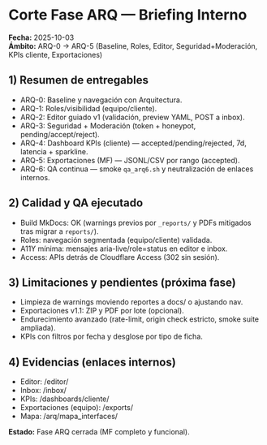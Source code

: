 # Corte Fase ARQ — Briefing Interno

**Fecha:** 2025-10-03  
**Ámbito:** ARQ-0 → ARQ-5 (Baseline, Roles, Editor, Seguridad+Moderación, KPIs cliente, Exportaciones)

## 1) Resumen de entregables
- ARQ-0: Baseline y navegación con Arquitectura.
- ARQ-1: Roles/visibilidad (equipo/cliente).
- ARQ-2: Editor guiado v1 (validación, preview YAML, POST a inbox).
- ARQ-3: Seguridad + Moderación (token + honeypot, pending/accept/reject).
- ARQ-4: Dashboard KPIs (cliente) — accepted/pending/rejected, 7d, latencia + sparkline.
- ARQ-5: Exportaciones (MF) — JSONL/CSV por rango (accepted).
- ARQ-6: QA continua — smoke `qa_arq6.sh` y neutralización de enlaces internos.

## 2) Calidad y QA ejecutado
- Build MkDocs: OK (warnings previos por `_reports/` y PDFs mitigados tras migrar a `reports/`).
- Roles: navegación segmentada (equipo/cliente) validada.
- A11Y mínima: mensajes aria-live/role=status en editor e inbox.
- Access: APIs detrás de Cloudflare Access (302 sin sesión).

## 3) Limitaciones y pendientes (próxima fase)
- Limpieza de warnings moviendo reportes a docs/ o ajustando nav.
- Exportaciones v1.1: ZIP y PDF por lote (opcional).
- Endurecimiento avanzado (rate-limit, origin check estricto, smoke suite ampliada).
- KPIs con filtros por fecha y desglose por tipo de ficha.

## 4) Evidencias (enlaces internos)
- Editor: /editor/
- Inbox: /inbox/
- KPIs: /dashboards/cliente/
- Exportaciones (equipo): /exports/
- Mapa: /arq/mapa_interfaces/

**Estado:** Fase ARQ cerrada (MF completo y funcional).
